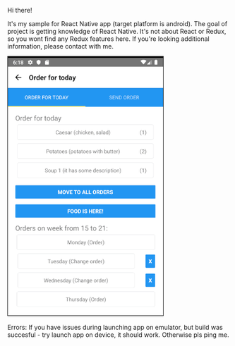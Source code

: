 Hi there!

It's my sample for React Native app (target platform is android).
The goal of project is getting knowledge of React Native. It's not about React or Redux, so you wont find anу Redux features here.
If you're looking additional information, please contact with me.

![Behaviour](assets/readmeImages/food_delivery_sample.gif)

Errors:
If you have issues during launching app on emulator, but build was succesful - try launch app on device, it should work. Otherwise pls ping me.
